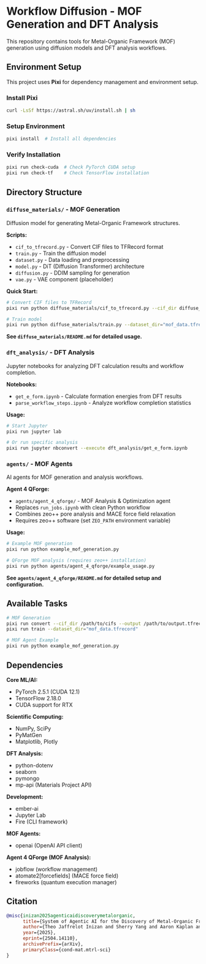 # Workflow Diffusion - MOF Generation and DFT Analysis

This repository contains tools for Metal-Organic Framework (MOF) generation using diffusion models and DFT analysis workflows.

## Environment Setup

This project uses **Pixi** for dependency management and environment setup.

### Install Pixi
```bash
curl -LsSf https://astral.sh/uv/install.sh | sh
```

### Setup Environment
```bash
pixi install  # Install all dependencies
```

### Verify Installation
```bash
pixi run check-cuda  # Check PyTorch CUDA setup
pixi run check-tf    # Check TensorFlow installation
```

## Directory Structure

### `diffuse_materials/` - MOF Generation
Diffusion model for generating Metal-Organic Framework structures.

**Scripts:**
- `cif_to_tfrecord.py` - Convert CIF files to TFRecord format
- `train.py` - Train the diffusion model
- `dataset.py` - Data loading and preprocessing
- `model.py` - DiT (Diffusion Transformer) architecture
- `diffusion.py` - DDIM sampling for generation
- `vae.py` - VAE component (placeholder)

**Quick Start:**
```bash
# Convert CIF files to TFRecord
pixi run python diffuse_materials/cif_to_tfrecord.py --cif_dir diffuse_materials/qmof_subset --output mof_data.tfrecord

# Train model
pixi run python diffuse_materials/train.py --dataset_dir="mof_data.tfrecord" --batch_size=2 --max_train_steps=1000
```

**See `diffuse_materials/README.md` for detailed usage.**

### `dft_analysis/` - DFT Analysis
Jupyter notebooks for analyzing DFT calculation results and workflow completion.

**Notebooks:**
- `get_e_form.ipynb` - Calculate formation energies from DFT results
- `parse_workflow_steps.ipynb` - Analyze workflow completion statistics

**Usage:**
```bash
# Start Jupyter
pixi run jupyter lab

# Or run specific analysis
pixi run jupyter nbconvert --execute dft_analysis/get_e_form.ipynb
```

### `agents/` - MOF Agents
AI agents for MOF generation and analysis workflows.

**Agent 4 QForge:**
- `agents/agent_4_qforge/` - MOF Analysis & Optimization agent
- Replaces `run_jobs.ipynb` with clean Python workflow
- Combines zeo++ pore analysis and MACE force field relaxation
- Requires zeo++ software (set `ZEO_PATH` environment variable)

**Usage:**
```bash
# Example MOF generation
pixi run python example_mof_generation.py

# QForge MOF analysis (requires zeo++ installation)
pixi run python agents/agent_4_qforge/example_usage.py
```

**See `agents/agent_4_qforge/README.md` for detailed setup and configuration.**

## Available Tasks

```bash
# MOF Generation
pixi run convert --cif_dir /path/to/cifs --output /path/to/output.tfrecord
pixi run train --dataset_dir="mof_data.tfrecord"

# MOF Agent Example
pixi run python example_mof_generation.py
```

## Dependencies

**Core ML/AI:**
- PyTorch 2.5.1 (CUDA 12.1)
- TensorFlow 2.18.0
- CUDA support for RTX 

**Scientific Computing:**
- NumPy, SciPy
- PyMatGen
- Matplotlib, Plotly

**DFT Analysis:**
- python-dotenv
- seaborn
- pymongo
- mp-api (Materials Project API)

**Development:**
- ember-ai
- Jupyter Lab
- Fire (CLI framework)

**MOF Agents:**
- openai (OpenAI API client)

**Agent 4 QForge (MOF Analysis):**
- jobflow (workflow management)
- atomate2[forcefields] (MACE force field)
- fireworks (quantum execution manager)

## Citation

```bibtex
@misc{inizan2025agenticaidiscoverymetalorganic,
      title={System of Agentic AI for the Discovery of Metal-Organic Frameworks}, 
      author={Theo Jaffrelot Inizan and Sherry Yang and Aaron Kaplan and Yen-hsu Lin and Jian Yin and Saber Mirzaei and Mona Abdelgaid and Ali H. Alawadhi and KwangHwan Cho and Zhiling Zheng and Ekin Dogus Cubuk and Christian Borgs and Jennifer T. Chayes and Kristin A. Persson and Omar M. Yaghi},
      year={2025},
      eprint={2504.14110},
      archivePrefix={arXiv},
      primaryClass={cond-mat.mtrl-sci}
}
```
